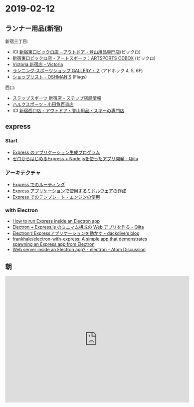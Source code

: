 # 2019-02-12

## ランナー用品(新宿)

新宿三丁目:

- ICI [新宿東口ビックロ店 - アウトドア・登山用品専門店](http://www.ici-sports.com/shop/ishiiyamasen/index.html)(ビックロ)
- [新宿東口ビックロ店 - アートスポーツ：ARTSPORTS ODBOX](http://www.art-sports.jp/shops/shops-shinjuku/) (ビックロ)
- [Victoria 新宿店 - Victoria](http://www.victoria.co.jp/11025/)
- [ランニング:スポーツショップ GALLERY・２](https://www.gallery2.co.jp/category/running) (アドホック 4, 5, 6F)
- [ショップリスト - OSHMAN'S](http://www.oshmans.co.jp/shoplist/) (Flags)

西口:

- [ステップスポーツ 新宿店 - ステップ店舗情報](https://step-japan.jp/shoplist/shoplist_tokyo_s_shinjuku.php)
- [ハルクスポーツ - 小田急百貨店](http://www.odakyu-dept.co.jp/shinjuku/halcsports/)
- ICI [新宿西口店 - アウトドア・登山用品・スキーの専門店](http://www.ici-sports.com/shop/shinjukunishiguchi/index.html)

## express

### Start

- [Express のアプリケーション生成プログラム](https://expressjs.com/ja/starter/generator.html)
- [ゼロからはじめるExpress + Node.jsを使ったアプリ開発 - Qiita](https://qiita.com/nkjm/items/723990c518acfee6e473)

### アーキテクチャ

- [Express でのルーティング](https://expressjs.com/ja/guide/routing.html)
- [Express アプリケーションで使用するミドルウェアの作成](https://expressjs.com/ja/guide/writing-middleware.html)
- [Express でのテンプレート・エンジンの使用](https://expressjs.com/ja/guide/using-template-engines.html)

### with Electron

- [How to run Express inside an Electron app](https://gist.github.com/maximilian-lindsey/a446a7ee87838a62099d/)
- [Electron + Express.js のミニマム構成の Web アプリを作る - Qiita](https://qiita.com/kawanet/items/b0f000766af574bb12fb)
- [ElectronでExpressアプリケーションを動かす - dackdive's blog](https://dackdive.hateblo.jp/entry/2016/02/20/213251)
- [frankhale/electron-with-express: A simple app that demonstrates spawning an Express app from Electron](https://github.com/frankhale/electron-with-express)
- [Web server inside an Electron app? - electron - Atom Discussion](https://discuss.atom.io/t/web-server-inside-an-electron-app/46017/2)


## 朝

<iframe height='405' width='590' frameborder='0' allowtransparency='true' scrolling='no' src='https://www.strava.com/activities/2142429024/embed/c128cc1b6015b5cb6b1a6feef5984c10ce9aee0e'></iframe>
